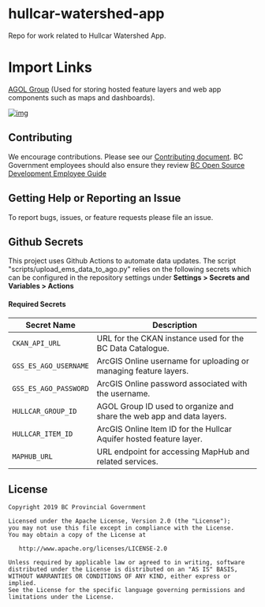 # hullcar-watershed-app
Repo for work related to Hullcar Watershed App.


# Import Links
[AGOL Group](https://governmentofbc.maps.arcgis.com/home/group.html?id=e8f58ee68fc944f3a56bd0ba5667613b) (Used for storing hosted feature layers and web app components such as maps and dashboards). 

[![img](https://img.shields.io/badge/Lifecycle-Experimental-339999)](https://github.com/bcgov/repomountie/blob/master/doc/lifecycle-badges.md)

## Contributing
We encourage contributions. Please see our [Contributing document](<CONTRIBUTING.md>). BC Government employees should also ensure they review [BC Open Source Development Employee Guide](https://github.com/bcgov/BC-Policy-Framework-For-GitHub/blob/master/BC-Open-Source-Development-Employee-Guide/README.md)

## Getting Help or Reporting an Issue
To report bugs, issues, or feature requests please file an issue.

## Github Secrets
This project uses Github Actions to automate data updates. The script 
"scripts/upload_ems_data_to_ago.py" relies on the following secrets which 
can be configured in the repository settings under **Settings > Secrets and 
Variables > Actions**

#### Required Secrets
| Secret Name            | Description                                                                 |
|------------------------|-----------------------------------------------------------------------------|
| `CKAN_API_URL`         | URL for the CKAN instance used for the BC Data Catalogue.                   |
| `GSS_ES_AGO_USERNAME`  | ArcGIS Online username for uploading or managing feature layers.            |
| `GSS_ES_AGO_PASSWORD`  | ArcGIS Online password associated with the username.                        |
| `HULLCAR_GROUP_ID`     | AGOL Group ID used to organize and share the web app and data layers.       |
| `HULLCAR_ITEM_ID`      | ArcGIS Online Item ID for the Hullcar Aquifer hosted feature layer.    |
| `MAPHUB_URL`           | URL endpoint for accessing MapHub and related services.                      |


## License
    Copyright 2019 BC Provincial Government

    Licensed under the Apache License, Version 2.0 (the "License");
    you may not use this file except in compliance with the License.
    You may obtain a copy of the License at

       http://www.apache.org/licenses/LICENSE-2.0

    Unless required by applicable law or agreed to in writing, software
    distributed under the License is distributed on an "AS IS" BASIS,
    WITHOUT WARRANTIES OR CONDITIONS OF ANY KIND, either express or implied.
    See the License for the specific language governing permissions and
    limitations under the License.